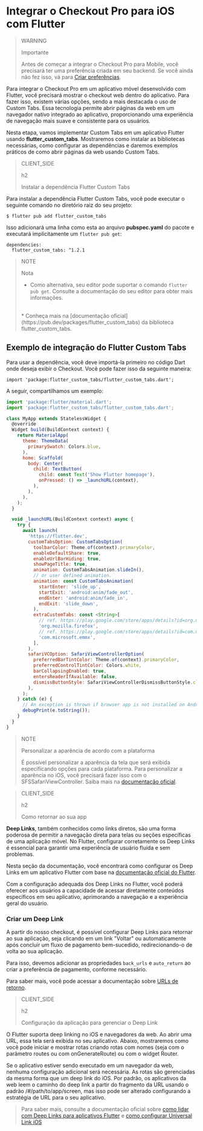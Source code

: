 # Integrar o Checkout Pro para iOS com Flutter

> WARNING
>
> Importante
>
> Antes de começar a integrar o Checkout Pro para Mobile, você precisará ter uma preferência criada em seu backend. Se você ainda não fez isso, vá para [Criar preferências](/developers/pt/docs/checkout-pro/integrate-preferences).

Para integrar o Checkout Pro em um aplicativo móvel desenvolvido com Flutter, você precisará mostrar o checkout web dentro do aplicativo. Para fazer isso, existem várias opções, sendo a mais destacada o uso de Custom Tabs. Essa tecnologia permite abrir páginas da web em um navegador nativo integrado ao aplicativo, proporcionando uma experiência de navegação mais suave e consistente para os usuários.

Nesta etapa, vamos implementar Custom Tabs em um aplicativo Flutter usando **flutter_custom_tabs**. Mostraremos como instalar as bibliotecas necessárias, como configurar as dependências e daremos exemplos práticos de como abrir páginas da web usando Custom Tabs.

> CLIENT_SIDE
>
> h2
>
> Instalar a dependência Flutter Custom Tabs

Para instalar a dependência Flutter Custom Tabs, você pode executar o seguinte comando no diretório raiz do seu projeto:

```terminal
$ flutter pub add flutter_custom_tabs
```

Isso adicionará uma linha como esta ao arquivo **pubspec.yaml** do pacote e executará implicitamente um `flutter pub get`:

```terminal
dependencies:
  flutter_custom_tabs: ^1.2.1
```

> NOTE
> 
> Nota
>
> * Como alternativa, seu editor pode suportar o comando `flutter pub get`. Consulte a documentação do seu editor para obter mais informações.<br>
> <br>
> * Conheça mais na [documentação oficial](https://pub.dev/packages/flutter_custom_tabs) da biblioteca flutter_custom_tabs.

## Exemplo de integração do Flutter Custom Tabs

Para usar a dependência, você deve importá-la primeiro no código Dart onde deseja exibir o Checkout. Você pode fazer isso da seguinte maneira:

```terminal
import 'package:flutter_custom_tabs/flutter_custom_tabs.dart';
```

A seguir, compartilhamos um exemplo:

```javascript
import 'package:flutter/material.dart';
import 'package:flutter_custom_tabs/flutter_custom_tabs.dart';

class MyApp extends StatelessWidget {
  @override
  Widget build(BuildContext context) {
    return MaterialApp(
      theme: ThemeData(
        primarySwatch: Colors.blue,
      ),
      home: Scaffold(
        body: Center(
          child: TextButton(
            child: const Text('Show Flutter homepage'),
            onPressed: () => _launchURL(context),
          ),
        ),
      ),
    );
  }

  void _launchURL(BuildContext context) async {
    try {
      await launch(
        'https://flutter.dev',
        customTabsOption: CustomTabsOption(
          toolbarColor: Theme.of(context).primaryColor,
          enableDefaultShare: true,
          enableUrlBarHiding: true,
          showPageTitle: true,
          animation: CustomTabsAnimation.slideIn(),
          // or user defined animation.
          animation: const CustomTabsAnimation(
            startEnter: 'slide_up',
            startExit: 'android:anim/fade_out',
            endEnter: 'android:anim/fade_in',
            endExit: 'slide_down',
          ),
          extraCustomTabs: const <String>[
            // ref. https://play.google.com/store/apps/details?id=org.mozilla.firefox
            'org.mozilla.firefox',
            // ref. https://play.google.com/store/apps/details?id=com.microsoft.emmx
            'com.microsoft.emmx',
          ],
        ),                    
        safariVCOption: SafariViewControllerOption(
          preferredBarTintColor: Theme.of(context).primaryColor,
          preferredControlTintColor: Colors.white,
          barCollapsingEnabled: true,
          entersReaderIfAvailable: false,
          dismissButtonStyle: SafariViewControllerDismissButtonStyle.close,        
        ),
      );
    } catch (e) {
      // An exception is thrown if browser app is not installed on Android device.
      debugPrint(e.toString());
    }
  }
}
```

> NOTE
>
> Personalizar a aparência de acordo com a plataforma
>
> É possível personalizar a aparência da tela que será exibida especificando opções para cada plataforma. Para personalizar a aparência no iOS, você precisará fazer isso com o SFSSafariViewController. Saiba mais na [documentação oficial](https://pub.dev/packages/flutter_custom_tabs).

> CLIENT_SIDE
>
> h2
>
> Como retornar ao sua app

**Deep Links**, também conhecidos como links diretos, são uma forma poderosa de permitir a navegação direta para telas ou seções específicas de uma aplicação móvel. No Flutter, configurar corretamente os Deep Links é essencial para garantir uma experiência de usuário fluida e sem problemas.


Nesta seção da documentação, você encontrará como configurar os Deep Links em um aplicativo Flutter com base na [documentação oficial do Flutter](https://docs.flutter.dev/ui/navigation/deep-linking?gclid=CjwKCAjwrranBhAEEiwAzbhNtSuZ4qnpJoRrs1AgJ8SzP80sc4EmZA3_VlFInWPQ-42suf1Wm31K9RoC0f4QAvD_BwE&gclsrc=aw.ds).

Com a configuração adequada dos Deep Links no Flutter, você poderá oferecer aos usuários a capacidade de acessar diretamente conteúdos específicos em seu aplicativo, aprimorando a navegação e a experiência geral do usuário.

### Criar um Deep Link

A partir do nosso checkout, é possível configurar Deep Links para retornar ao sua aplicação, seja clicando em um link "Voltar" ou automaticamente após concluir um fluxo de pagamento bem-sucedido, redirecionando-o de volta ao sua aplicação.

Para isso, devemos adicionar as propriedades `back_urls` e `auto_return` ao criar a preferência de pagamento, conforme necessário.

Para saber mais, você pode acessar a documentação sobre [URLs de retorno](/developers/pt/docs/checkout-pro/checkout-customization/user-interface/redirection).

> CLIENT_SIDE
>
> h2
>
> Configuração da aplicação para gerenciar o Deep Link

O Flutter suporta deep linking no iOS e navegadores da web. Ao abrir uma URL, essa tela será exibida no seu aplicativo. Abaixo, mostraremos como você pode iniciar e mostrar rotas criando rotas com nomes (seja com o parâmetro routes ou com onGenerateRoute) ou com o widget Router.

Se o aplicativo estiver sendo executado em um navegador da web, nenhuma configuração adicional será necessária. As rotas são gerenciadas da mesma forma que um deep link do iOS. Por padrão, os aplicativos da web leem o caminho do deep link a partir do fragmento da URL usando o padrão /#/path/to/app/screen, mas isso pode ser alterado configurando a estratégia de URL para o seu aplicativo.

> Para saber mais, consulte a documentação oficial sobre [como lidar com Deep Links para aplicativos Flutter](https://medium.com/flutter-community/deep-links-and-flutter-applications-how-to-handle-them-properly-8c9865af9283) e [como configurar Universal Link iOS](https://docs.flutter.dev/cookbook/navigation/set-up-universal-links)







